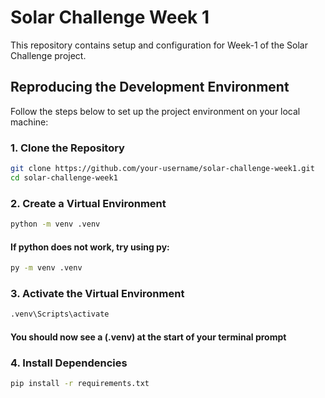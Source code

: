 # Solar Challenge Week 1

This repository contains setup and configuration for Week-1 of the Solar Challenge project.


## Reproducing the Development Environment

Follow the steps below to set up the project environment on your local machine:

### **1. Clone the Repository**

```bash
git clone https://github.com/your-username/solar-challenge-week1.git
cd solar-challenge-week1
```

### **2. Create a Virtual Environment**

``` bash
python -m venv .venv
```
#### If python does not work, try using py:

```bash
py -m venv .venv
```

### **3. Activate the Virtual Environment**

```bash
.venv\Scripts\activate
```
   #### You should now see a (.venv) at the start of your terminal prompt

### **4. Install Dependencies**
```bash
pip install -r requirements.txt
``` 
